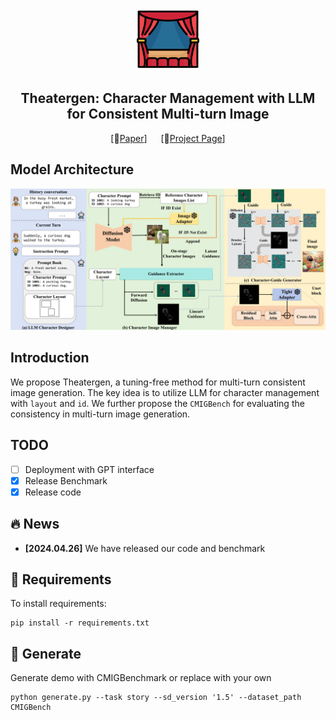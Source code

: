 <p align="center">
  <img src= "scripts/icon.png" height=100>

</p>

<!-- ## <div align="center"><b>ConsistentID</b></div> -->

<div align="center">
  
## Theatergen: Character Management with LLM for Consistent Multi-turn Image
[📄[Paper](https://howe140.github.io/theatergen.io/)] &emsp; [🚩[Project Page](https://howe140.github.io/theatergen.io/)] <br>


</div>



## Model Architecture
![Teaser figure](scripts/model.png)


## Introduction
We propose Theatergen, a tuning-free method for multi-turn consistent image generation. The key idea is to utilize LLM for character management with `layout` and `id`. We further propose the `CMIGBench` for evaluating the consistency in multi-turn image generation.

## TODO
- [ ] Deployment with GPT interface  
- [x] Release Benchmark  
- [x] Release code  

## :fire: News
* **[2024.04.26]** We have released our code and benchmark


## 🔧 Requirements

To install requirements:

```setup
pip install -r requirements.txt
```

## 🧪 Generate
Generate demo with CMIGBenchmark or replace with your own 

```setup
python generate.py --task story --sd_version '1.5' --dataset_path CMIGBench
```
